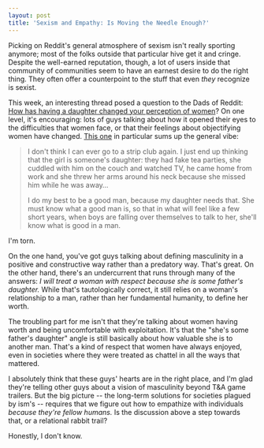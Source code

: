 ```yaml
--- 
layout: post
title: 'Sexism and Empathy: Is Moving the Needle Enough?'
---
```

Picking on Reddit's general atmosphere of sexism isn't really sporting anymore; most of the folks outside that particular hive get it and cringe. Despite the well-earned reputation, though, a lot of users inside that community of communities seem to have an earnest desire to do the right thing. They often offer a counterpoint to the stuff that even *they* recognize is sexist.

This week, an interesting thread posed a question to the Dads of Reddit: [How has having a daughter changed your perception of women](http://www.reddit.com/r/AskReddit/comments/vz13z/dads_of_reddit_how_has_having_daughters_changed/)? On one level, it's encouraging: lots of guys talking about how it opened their eyes to the difficulties that women face, or that their feelings about objectifying women have changed. [This one](http://www.reddit.com/r/AskReddit/comments/vz13z/dads_of_reddit_how_has_having_daughters_changed/c58v2p4) in particular sums up the general vibe:

> I don't think I can ever go to a strip club again. I just end up thinking that the girl is someone's daughter: they had fake tea parties, she cuddled with him on the couch and watched TV, he came home from work and she threw her arms around his neck because she missed him while he was away…
> 
> I do my best to be a good man, because my daughter needs that. She must know what a good man is, so that in what will feel like a few short years, when boys are falling over themselves to talk to her, she'll know what is good in a man.

I'm torn.

On the one hand, you've got guys talking about defining masculinity in a positive and constructive way rather than a predatory way. That's great. On the other hand, there's an undercurrent that runs through many of the answers: *I will treat a woman with respect because she is some father's daughter.* While that's tautologically correct, it still relies on a woman's relationship to a man, rather than her fundamental humanity, to define her worth.

The troubling part for me isn't that they're talking about women having worth and being uncomfortable with exploitation. It's that the "she's some father's daughter" angle is still basically about how valuable she is to another man. That's a kind of respect that women have always enjoyed, even in societies where they were treated as chattel in all the ways that mattered.

I absolutely think that these guys' hearts are in the right place, and I'm glad they're telling other guys about a vision of masculinity beyond T&A game trailers. But the big picture -- the long-term solutions for societies plagued by ism's -- requires that we figure out how to empathize with individuals *because they're fellow humans.* Is the discussion above a step towards that, or a relational rabbit trail?

Honestly, I don't know.